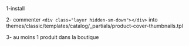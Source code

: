 1-install

2- commenter ```<div class="layer hidden-sm-down"></div>``` into themes/classic/templates/catalog/_partials/product-cover-thumbnails.tpl

3- au moins 1 produit dans la boutique